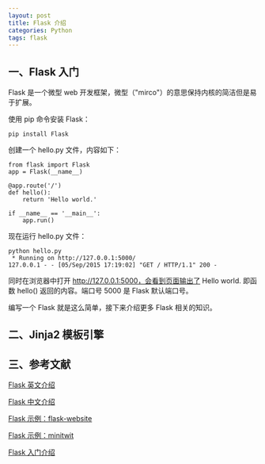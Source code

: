 ```yaml
---
layout: post
title: Flask 介绍
categories: Python
tags: flask
---
```


## 一、Flask 入门

Flask 是一个微型 web 开发框架，微型（"mirco"）的意思保持内核的简洁但是易于扩展。

使用 pip 命令安装 Flask：

	pip install Flask

创建一个 hello.py 文件，内容如下：

	from flask import Flask
	app = Flask(__name__)

	@app.route('/')
	def hello():
		return 'Hello world.'

	if __name__ == '__main__':
		app.run()

现在运行 hello.py 文件：
	
	python hello.py
	 * Running on http://127.0.0.1:5000/
	127.0.0.1 - - [05/Sep/2015 17:19:02] "GET / HTTP/1.1" 200 -

同时在浏览器中打开 http://127.0.0.1:5000，会看到页面输出了 Hello world. 即函数 hello() 返回的内容。端口号 5000 是 Flask 默认端口号。

编写一个 Flask 就是这么简单，接下来介绍更多 Flask 相关的知识。

## 二、Jinja2 模板引擎


## 三、参考文献

[Flask 英文介绍](http://flask.pocoo.org/)

[Flask 中文介绍](https://dormousehole.readthedocs.org/en/latest/)

[Flask 示例：flask-website](https://github.com/mitsuhiko/flask-website)

[Flask 示例：minitwit](https://github.com/mitsuhiko/flask/tree/master/examples/minitwit/)

[Flask 入门介绍](https://pythonspot.com/python-flask-tutorials/)
